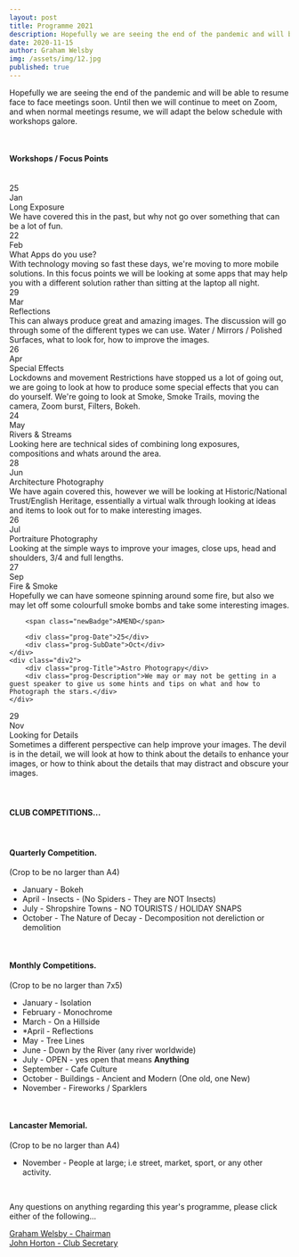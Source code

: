 ```yaml
---
layout: post
title: Programme 2021
description: Hopefully we are seeing the end of the pandemic and will be able to resume face to face meetings soon.
date: 2020-11-15
author: Graham Welsby
img: /assets/img/12.jpg
published: true
---
```


Hopefully we are seeing the end of the pandemic and will be able to resume face to face meetings soon. Until then we will continue to meet on Zoom, and when normal meetings resume, we will adapt the below schedule with workshops galore.

 
<br>

#### __Workshops / Focus Points__

<br>

<div class="parent-prog">
	<div class="div1">
		<div class="prog-Date">25</div>
		<div class="prog-SubDate">Jan</div>
	</div>
	<div class="div2">
		<div class="prog-Title">Long Exposure</div>
		<div class="prog-Description">We have covered this in the past, but why not go over something that can be a lot of fun.</div>
	</div>
</div>



<div class="parent-prog">
	<div class="div1">
		<div class="prog-Date">22</div>
		<div class="prog-SubDate">Feb</div>
	</div>
	<div class="div2">
		<div class="prog-Title">What Apps do you use?</div>
		<div class="prog-Description">With technology moving so fast these days, we're moving to more mobile solutions. In this focus points we will be looking at some apps that may help you with a different solution rather than sitting at the laptop all night.</div>
	</div>
</div>



<div class="parent-prog">
	<div class="div1">
		<div class="prog-Date">29</div>
		<div class="prog-SubDate">Mar</div>
	</div>
	<div class="div2">
		<div class="prog-Title">Reflections</div>
		<div class="prog-Description">This can always produce great and amazing images. The discussion will go through some of the different types we can use. Water /  Mirrors / Polished Surfaces, what to look for, how to improve the images.</div>
	</div>
</div>



<div class="parent-prog">
	<div class="div1">
		<div class="prog-Date">26</div>
		<div class="prog-SubDate">Apr</div>
	</div>
	<div class="div2">
		<div class="prog-Title">Special Effects</div>
		<div class="prog-Description">Lockdowns and movement Restrictions have stopped us a lot of going out, we are going to look at how to produce some special effects that you can do yourself. We're going to look at Smoke, Smoke Trails, moving the camera, Zoom burst, Filters, Bokeh.</div>
	</div>
</div>



<div class="parent-prog">
	<div class="div1">
		<div class="prog-Date">24</div>
		<div class="prog-SubDate">May</div>
	</div>
	<div class="div2">
		<div class="prog-Title">Rivers &amp; Streams</div>
		<div class="prog-Description">Looking here are technical sides of combining long exposures, compositions and whats around the area.</div>
	</div>
</div>



<div class="parent-prog">
	<div class="div1">
		<div class="prog-Date">28</div>
		<div class="prog-SubDate">Jun</div>
	</div>
	<div class="div2">
		<div class="prog-Title">Architecture Photography</div>
		<div class="prog-Description">We have again covered this, however we will be looking at Historic/National Trust/English Heritage, essentially a virtual walk through looking at ideas and items to look out for to make interesting images.</div>
	</div>
</div>


<div class="parent-prog">
	<div class="div1">
		<div class="prog-Date">26</div>
		<div class="prog-SubDate">Jul</div>
	</div>
	<div class="div2">
		<div class="prog-Title">Portraiture Photography</div>
		<div class="prog-Description">Looking at the simple ways to improve your images, close ups, head and shoulders, 3/4 and full lengths.</div>
	</div>

</div>


<!-- <div class="parent-prog">
	<div class="div1">	
		
		<span class="newBadge">NEW</span>

		<div class="prog-Date">24</div>
		<div class="prog-SubDate">Aug</div>
	</div>
	<div class="div2">
		<div class="prog-Title">Software Demo</div>
		<div class="prog-Description">This is the first August Meeting and an amendment to the years programme, we will be discussing 'GIMP' as a software alternative to Photoshop.</div>
	</div>
</div> -->



<div class="parent-prog">
	<div class="div1">
		<div class="prog-Date">27</div>
		<div class="prog-SubDate">Sep</div>
	</div>
	<div class="div2">
		<div class="prog-Title">Fire &amp; Smoke</div>
		<div class="prog-Description">Hopefully we can have someone spinning around some fire, but also we may let off some colourfull smoke bombs and take some interesting images.</div>
	</div>
</div>



<div class="parent-prog">
	<div class="div1">

		<span class="newBadge">AMEND</span>

		<div class="prog-Date">25</div>
		<div class="prog-SubDate">Oct</div>
	</div>
	<div class="div2">
		<div class="prog-Title">Astro Photograpy</div>
		<div class="prog-Description">We may or may not be getting in a guest speaker to give us some hints and tips on what and how to Photograph the stars.</div>
	</div>
</div>



<div class="parent-prog">
	<div class="div1">
		<div class="prog-Date">29</div>
		<div class="prog-SubDate">Nov</div>
	</div>
	<div class="div2">
		<div class="prog-Title">Looking for Details</div>
		<div class="prog-Description">Sometimes a different perspective can help improve your images. The devil is in the detail, we will look at how to think about the details to enhance your images, or how to think about the details that may distract and obscure your images. </div>
	</div>
</div>

<br>
<br>

#### CLUB COMPETITIONS...

<br>

#### Quarterly Competition.

<p class="prog-SubDesc">(Crop to be no larger than A4)</p>

* January - Bokeh
* April - Insects - (No Spiders - They are NOT Insects)
* July - Shropshire Towns - NO TOURISTS / HOLIDAY SNAPS
* October - The Nature of Decay - Decomposition not dereliction or demolition

<br>

#### Monthly Competitions.

<p class="prog-SubDesc">(Crop to be no larger than 7x5)</p>

* January - Isolation
* February - Monochrome
* March - On a Hillside
* *April - Reflections
* May - Tree Lines
* June - Down by the River (any river worldwide)
* July - OPEN - yes open that means **Anything**
* September - Cafe Culture
* October - Buildings - Ancient and Modern (One old, one New)
* November - Fireworks / Sparklers

<br>

#### Lancaster Memorial.
(Crop to be no larger than A4)

* November - People at large;  i.e street, market, sport, or any other activity.


<br>

Any questions on anything regarding this year's programme, please click either of the following...

<a href="mailto:grahamwelsby@gmail.com">Graham Welsby - Chairman</a>
<br>
<a href="mailto:john.horton4@btinternet.com">John Horton - Club Secretary</a>


